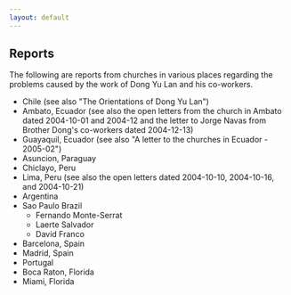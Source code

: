 ```yaml
---
layout: default
---
```


## Reports

The following are reports from churches in various places regarding the problems caused by the work of Dong Yu Lan and his co-workers.

* Chile (see also "The Orientations of Dong Yu Lan")
* Ambato, Ecuador (see also the open letters from the church in Ambato dated 2004-10-01 and 2004-12 and the letter to Jorge Navas from Brother Dong's co-workers dated 2004-12-13)
* Guayaquil, Ecuador (see also "A letter to the churches in Ecuador - 2005-02")
* Asuncion, Paraguay
* Chiclayo, Peru
* Lima, Peru (see also the open letters dated 2004-10-10, 2004-10-16, and 2004-10-21)
* Argentina
* Sao Paulo Brazil
    * Fernando Monte-Serrat
    * Laerte Salvador
    * David Franco
* Barcelona, Spain
* Madrid, Spain
* Portugal
* Boca Raton, Florida
* Miami, Florida
